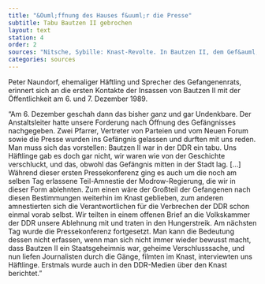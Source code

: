 ```yaml
---
title: "&Ouml;ffnung des Hauses f&uuml;r die Presse"
subtitle: Tabu Bautzen II gebrochen
layout: text
station: 4
order: 2
sources: "Nitsche, Sybille: Knast-Revolte. In Bautzen II, dem Gef&auml;ngnis f&uuml;r politisch Inhaftierte, treten die H&auml;ftlinge in einen Hungerstreik und gr&uuml;nden einen Gefangenenrat, in: Links, Christop/ Nitsche, Sybille/ Taffelt, Antje (Hg.): Das wunderbare Jahr der Anarchie. Von der Kraft des zivilen Ungehorsam 1989/90, Berlin 2009, S. 84-90."
categories: sources
---
```

Peter Naundorf, ehemaliger H&auml;ftling und Sprecher des Gefangenenrats, erinnert sich an die ersten Kontakte der Insassen von Bautzen II mit der &Ouml;ffentlichkeit am 6. und 7. Dezember 1989.

&ldquo;Am 6. Dezember geschah dann das bisher ganz und gar Undenkbare. Der Anstaltsleiter hatte unsere Forderung nach &Ouml;ffnung des Gef&auml;ngnisses nachgegeben. Zwei Pfarrer, Vertreter von Parteien und vom Neuen Forum sowie die Presse wurden ins Gef&auml;ngnis gelassen und durften mit uns reden. Man muss sich das vorstellen: Bautzen II war in der DDR ein tabu. Uns H&auml;ftlinge gab es doch gar nicht, wir waren wie von der Geschichte verschluckt, und das, obwohl das Gef&auml;ngnis mitten in der Stadt lag. [&hellip;] W&auml;hrend dieser ersten Pressekonferenz ging es auch um die noch am selben Tag erlassene Teil-Amnestie der Modrow-Regierung, die wir in dieser Form ablehnten. Zum einen w&auml;re der Gro&szlig;teil der Gefangenen nach diesen Bestimmungen weiterhin im Knast geblieben, zum anderen amnestierten sich die Verantwortlichen f&uuml;r die Verbrechen der DDR schon einmal vorab selbst. Wir teilten in einem offenen Brief an die Volkskammer der DDR unsere Ablehnung mit und traten in den Hungerstreik. Am n&auml;chsten Tag wurde die Pressekonferenz fortgesetzt. Man kann die Bedeutung dessen nicht erfassen, wenn man sich nicht immer wieder bewusst macht, dass Bautzen II ein Staatsgeheimnis war, geheime Verschlusssache, und nun liefen Journalisten durch die G&auml;nge, filmten im Knast, interviewten uns H&auml;ftlinge. Erstmals wurde auch in den DDR-Medien &uuml;ber den Knast berichtet.&rdquo;